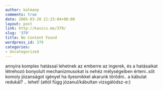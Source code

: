 ```yaml
---
author: kalmanp
comments: true
date: 2005-03-20 21:23:04+00:00
layout: post
link: http://kavics.me/379/
slug: '379'
title: No Content Found
wordpress_id: 379
categories:
- Uncategorized
---
```


annyira komplex hatással lehetnek az emberre az ingerek, és a hatásaikat létrehozó bonyolult mechanizmusokat is nehéz mélységeiben érteni..sőt komoly józanságot igényel ha ilyesmikkel akarunk törődni.. a kábulat redukál? .. lehet! (attól függ józanul/kábultan vizsgálódsz-e:)
